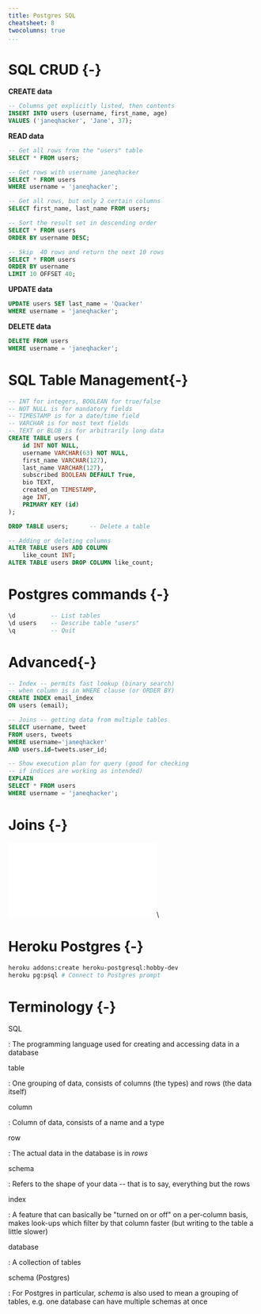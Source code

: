 ```yaml
---
title: Postgres SQL
cheatsheet: 8
twocolumns: true
...
```



# SQL CRUD {-}

**CREATE data**

```SQL
-- Columns get explicitly listed, then contents
INSERT INTO users (username, first_name, age)
VALUES ('janeqhacker', 'Jane', 37);
```

**READ data**

```SQL
-- Get all rows from the "users" table
SELECT * FROM users;

-- Get rows with username janeqhacker
SELECT * FROM users
WHERE username = 'janeqhacker';

-- Get all rows, but only 2 certain columns
SELECT first_name, last_name FROM users;

-- Sort the result set in descending order
SELECT * FROM users
ORDER BY username DESC;

-- Skip  40 rows and return the next 10 rows
SELECT * FROM users
ORDER BY username
LIMIT 10 OFFSET 40;
```


**UPDATE data**

```SQL
UPDATE users SET last_name = 'Quacker'
WHERE username = 'janeqhacker';
```


**DELETE data**

```SQL
DELETE FROM users
WHERE username = 'janeqhacker';
```

# SQL Table Management{-}

```SQL
-- INT for integers, BOOLEAN for true/false
-- NOT NULL is for mandatory fields
-- TIMESTAMP is for a date/time field
-- VARCHAR is for most text fields
-- TEXT or BLOB is for arbitrarily long data
CREATE TABLE users (
    id INT NOT NULL,
    username VARCHAR(63) NOT NULL,
    first_name VARCHAR(127),
    last_name VARCHAR(127),
    subscribed BOOLEAN DEFAULT True,
    bio TEXT,
    created_on TIMESTAMP,
    age INT,
    PRIMARY KEY (id)
);

DROP TABLE users;      -- Delete a table

-- Adding or deleting columns
ALTER TABLE users ADD COLUMN 
    like_count INT;
ALTER TABLE users DROP COLUMN like_count;
```


# Postgres commands {-}

```SQL
\d          -- List tables
\d users    -- Describe table "users"
\q          -- Quit 
```


# Advanced{-}


```SQL
-- Index -- permits fast lookup (binary search)
-- when column is in WHERE clause (or ORDER BY)
CREATE INDEX email_index
ON users (email);

-- Joins -- getting data from multiple tables
SELECT username, tweet
FROM users, tweets 
WHERE username='janeqhacker'
AND users.id=tweets.user_id;

-- Show execution plan for query (good for checking
-- if indices are working as intended)
EXPLAIN
SELECT * FROM users
WHERE username = 'janeqhacker';
```



# Joins {-}

![Joins](./kickstart-backend/images/joins.pdf)\ 


<!--
Example textual description for `users` (the *left table*) and `tweets` (the
*right table*) as below:

LEFT JOIN

:   Include all users, exclude anonymous tweets

RIGHT JOIN
:   Exclude tweetless users, include anonymous tweets

INNER JOIN

:   Exclude tweetless users, exclude anonymous tweets.

FULL OUTER JOIN

:   Include tweetless users, include anonymous tweets
-->

# Heroku Postgres {-}

```bash
heroku addons:create heroku-postgresql:hobby-dev
heroku pg:psql # Connect to Postgres prompt
```

<!--
Example textual description for `users` (the *left table*) and `tweets` (the
*right table*) as below:


LEFT JOIN

:   Include all users, exclude anonymous tweets

RIGHT JOIN
:   Exclude tweetless users, include anonymous tweets

INNER JOIN

:   Exclude tweetless users, exclude anonymous tweets.

FULL OUTER JOIN

:   Include tweetless users, include anonymous tweets
-->


# Terminology {-}

SQL

:   The programming language used for creating and accessing data in a database



table

:   One grouping of data, consists of columns (the types) and rows (the data
itself)


column

:   Column of data, consists of a name and a type


row

:   The actual data in the database is in *rows*


schema

:   Refers to the shape of your data -- that is to say, everything but the rows


index

:   A feature that can basically be "turned on or off" on a per-column basis,
makes look-ups which filter by that column faster (but writing to the table a
little slower)


database

:   A collection of tables


schema (Postgres)

:    For Postgres in particular, *schema* is also used to mean a grouping of
tables, e.g. one database can have multiple schemas at once



